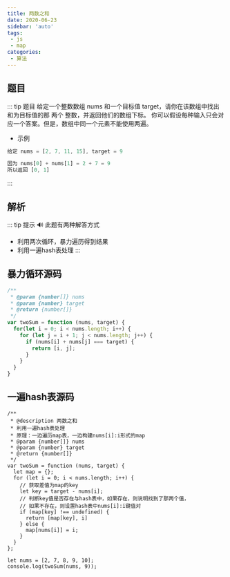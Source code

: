 ```yaml
---
title: 两数之和
date: 2020-06-23
sidebar: 'auto'
tags:
 - js
 - map
categories:
 - 算法
---
```


## 题目
::: tip 题目
给定一个整数数组 nums 和一个目标值 target，请你在该数组中找出和为目标值的那 两个 整数，并返回他们的数组下标。
你可以假设每种输入只会对应一个答案。但是，数组中同一个元素不能使用两遍。
* 示例
```js
给定 nums = [2, 7, 11, 15], target = 9

因为 nums[0] + nums[1] = 2 + 7 = 9
所以返回 [0, 1]
```
:::

## 解析 <Badge text="解法说明"/>
::: tip 提示
:loud_sound:
此题有两种解答方式
* 利用两次循环，暴力遍历得到结果
* 利用一遍hash表处理
:::

## 暴力循环源码
```js
/**
 * @param {number[]} nums
 * @param {number} target
 * @return {number[]}
 */
var twoSum = function (nums, target) {
  for(let i = 0; i < nums.length; i++) {
    for (let j = i + 1; j < nums.length; j++) {
      if (nums[i] + nums[j] === target) {
        return [i, j];
      }
    }
  }
}
```

## 一遍hash表源码
```js{13,17,19}
/**
 * @description 两数之和
 * 利用一遍hash表处理
 * 原理：一边遍历map表，一边构建nums[i]:i形式的map
 * @param {number[]} nums
 * @param {number} target
 * @return {number[]}
 */
var twoSum = function (nums, target) {
  let map = {};
  for (let i = 0; i < nums.length; i++) {
    // 获取差值为map的key
    let key = target - nums[i];
    // 判断key值是否存在与hash表中，如果存在，则说明找到了那两个值，
    // 如果不存在，则设置hash表中nums[i]:i键值对
    if (map[key] !== undefined) {
      return [map[key], i]
    } else {
      map[nums[i]] = i;
    }
  }
};

let nums = [2, 7, 8, 9, 10];
console.log(twoSum(nums, 9));

```